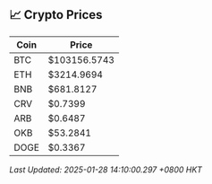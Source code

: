 ## 📈 Crypto Prices

| Coin | Price |
| ---- | ----- |
| BTC | $103156.5743 |
| ETH | $3214.9694 |
| BNB | $681.8127 |
| CRV | $0.7399 |
| ARB | $0.6487 |
| OKB | $53.2841 |
| DOGE | $0.3367 |

_Last Updated: 2025-01-28 14:10:00.297 +0800 HKT_
